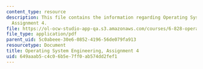 ```yaml
---
content_type: resource
description: This file contains the information regarding Operating System Engineering,
  Assignment 4.
file: https://ol-ocw-studio-app-qa.s3.amazonaws.com/courses/6-828-operating-system-engineering-fall-2012/649aaab5c4c06b5e7ff0ab574dd2fef1_MIT6_828F12_assignment4.pdf
file_type: application/pdf
parent_uid: 5c0abeee-30e6-0852-4196-56de079fa913
resourcetype: Document
title: Operating System Engineering, Assignment 4
uid: 649aaab5-c4c0-6b5e-7ff0-ab574dd2fef1
---
```

